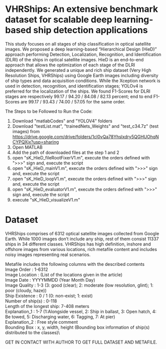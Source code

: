 # VHRShips: An extensive benchmark dataset for scalable deep learning-based ship detection applications
This study focuses on all stages of ship classification in optical satellite images. We proposed a deep learning-based “Hierarchical Design (HieD)” approach performing Detection, Localization, Recognition, and Identification (DLRI) of the ships in optical satellite images. HieD is an end-to-end approach that allows the optimization of each stage of the DLRI independently. We generated a unique and rich ship dataset (Very High Resolution Ships, VHRShips) using Google Earth images including diversity of ship types and data acquisition conditions. While the Xception network is used in detection, recognition, and identification stages; YOLOv4 is preferred for the localization of the ships. 
We found F1-Scores for DLRI stages are respectively 99.17 / 94.20 / 84.08 / 82.13 percent; end to end F1-Scores are 99.17 / 93.43 / 74.00 / 57.05 for the same order.

The Steps to be Followed to Run the Code:
1. Download "matlabCodes" and "YOLOV4" folders 
2. Download "testList.mat", "trainedNets_Weights" and "test_c34.7z" (test images) from https://drive.google.com/drive/folders/1cl0vQa78Yhslxdry5QGHUOhqNCYPQXjx?usp=sharing
3. Open MATLAB
4. Add the path of downloaded files at the step 1 and 2
5. open "sK_HieD_fileRootFixerV1.m", execute the orders defined with ">>>" sign and, execute the script
6. open "sK_HieD_mainV1.m", execute the orders defined with ">>>" sign and, execute the script
7. open "sK_HieD_loopV1.m", execute the orders defined with ">>>" sign and, execute the script
8. open "sK_HieD_evaluatorV1.m", execute the orders defined with ">>>" sign and, execute the script
9. execute "sK_HieD_visualizeV1.m"

# Dataset
VHRShips comprises of 6312 optical satellite images collected from Google Earth. While 1000 images don’t include any ship, rest of them consist 11337 ships in 34 different classes. VHRShips has high definition, inshore and offshore images from various locations, rich metafile content and includes noisy images representing real scenarios.

Metafile includes the following columns with the described contents\
Image Order               : 1-6312\
Image Location            : (List of the locations given in the article)\
Image Date                : YYYYMMDD (Year Month Day)\
Image Quality             : 1-3 (3: good (clear); 2: moderate (low resolution, glint); 1: poor (cloudy, haze))\
Ship Existence            : 0 / 1 (0: non-exist; 1: exist)\
Number of ship(s)         : 0-118\
Length of the longest ship: 7-408 meters\
Explanation_1             : 1-7 (1:Alongside vessel, 2: Ship in ballast, 3: Open hatch, 4: Be towed, 5: Discharging water, 6: Tagging, 7: At pier)\
Explanation_2             : Free style comment\
Bounding Box              : x, y, width, height (Bounding box information of ship(s) distributed to the classes)\

GET IN CONTACT WITH AUTHOR TO GET FULL DATASET AND METAFILE.

